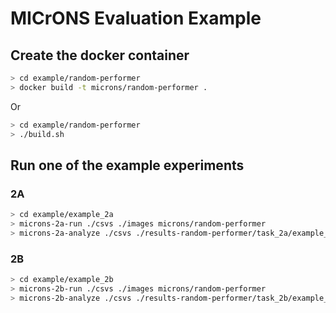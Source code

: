 # MICrONS Evaluation Example

## Create the docker container

```bash
> cd example/random-performer
> docker build -t microns/random-performer .
```

Or

```bash
> cd example/random-performer
> ./build.sh
```

## Run one of the example experiments

### 2A

```bash
> cd example/example_2a
> microns-2a-run ./csvs ./images microns/random-performer
> microns-2a-analyze ./csvs ./results-random-performer/task_2a/example_2a
```

### 2B

```bash
> cd example/example_2b
> microns-2b-run ./csvs ./images microns/random-performer
> microns-2b-analyze ./csvs ./results-random-performer/task_2b/example_2b
```